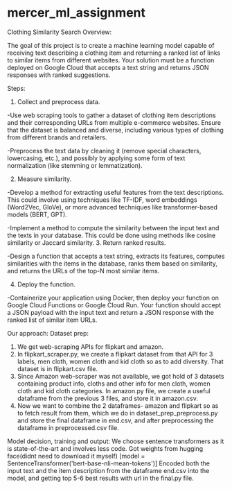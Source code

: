 # mercer_ml_assignment

Clothing Similarity Search
Overview:

The goal of this project is to create a machine learning model capable of receiving text describing a clothing item and returning a ranked list of links to similar items from different websites. Your solution must be a function deployed on Google Cloud that accepts a text string and returns JSON responses with ranked suggestions.



Steps:

1. Collect and preprocess data.

-Use web scraping tools to gather a dataset of clothing item descriptions and their corresponding URLs from multiple e-commerce websites. Ensure that the dataset is balanced and diverse, including various types of clothing from different brands and retailers.

-Preprocess the text data by cleaning it (remove special characters, lowercasing, etc.), and possibly by applying some form of text normalization (like stemming or lemmatization).

2. Measure similarity.

-Develop a method for extracting useful features from the text descriptions. This could involve using techniques like TF-IDF, word embeddings (Word2Vec, GloVe), or more advanced techniques like transformer-based models (BERT, GPT).

-Implement a method to compute the similarity between the input text and the texts in your database. This could be done using methods like cosine similarity or Jaccard similarity.
3. Return ranked results.

-Design a function that accepts a text string, extracts its features, computes similarities with the items in the database, ranks them based on similarity, and returns the URLs of the top-N most similar items.

4. Deploy the function.

-Containerize your application using Docker, then deploy your function on Google Cloud Functions or Google Cloud Run. Your function should accept a JSON payload with the input text and return a JSON response with the ranked list of similar item URLs.

Our approach: 
Dataset prep:
1. We get web-scraping APIs for flipkart and amazon.
2. In flipkart_scraper.py, we create a flipkart dataset from that API for 3 labels, men cloth, women cloth and kid cloth so as to add diversity.
    That dataset is in flipkart.csv file.
3. Since Amazon web-scraper was not available, we got hold of 3 datasets containing product info, cloths and other info for men cloth, women cloth and kid cloth categories.
    In amazon.py file, we create a useful dataframe from the previous 3 files, and store it in amazon.csv.
4. Now we want to combine the 2 dataframes- amazon and flipkart so as to fetch result from them, which we do in dataset_prep_preprocess.py and store the final dataframe in end.csv, and after preprocessing the dataframe in preprocessed.csv file.


Model decision, training and output:
We choose sentence transformers as it is state-of-the-art and involves less code.
Got weights from hugging face(didnt need to download it myself) [model = SentenceTransformer('bert-base-nli-mean-tokens')]
Encoded both the input text and the item description from the dataframe end.csv into the model, and getting top 5-6 best results with url in the final.py file.



